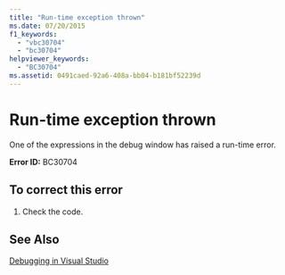 ```yaml
---
title: "Run-time exception thrown"
ms.date: 07/20/2015
f1_keywords: 
  - "vbc30704"
  - "bc30704"
helpviewer_keywords: 
  - "BC30704"
ms.assetid: 0491caed-92a6-408a-bb04-b181bf52239d
---
```

# Run-time exception thrown
One of the expressions in the debug window has raised a run-time error.  
  
 **Error ID:** BC30704  
  
## To correct this error  
  
1. Check the code.  
  
## See Also  
 [Debugging in Visual Studio](/visualstudio/debugger/debugging-in-visual-studio)

